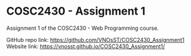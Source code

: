 # COSC2430 - Assignment 1

Assignment 1 of the COSC2430 - Web Programming course.

GitHub repo link:
https://github.com/VNOsST/COSC2430_Assignment1
Website link:
https://vnosst.github.io/COSC2430_Assignment1/
